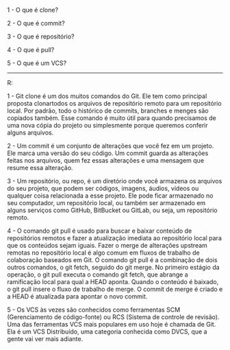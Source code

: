 1 - O que é clone?

2 - O que é commit?

3 - O que é repositório?

4 - O que é pull?

5 - O que é um VCS?

--------------------------------------
R:

1 - Git clone é um dos muitos comandos do Git. Ele tem como principal proposta clonartodos os arquivos de repositório remoto para um repositório local. Por padrão, todo o histórico de commits, branches e menges são copiados também. Esse comando é muito útil para quando precisamos de uma nova cópia do projeto ou simplesmente porque queremos conferir alguns arquivos.

2 - Um commit é um conjunto de alterações que você fez em um projeto. Ele marca uma versão do seu código. Um commit guarda as alterações feitas nos arquivos, quem fez essas alterações e uma mensagem que resume essa alteração.

3 - Um repositório, ou repo, é um diretório onde você armazena os arquivos do seu projeto, que podem ser códigos, imagens, áudios, vídeos ou qualquer coisa relacionada a esse projeto. Ele pode ficar armazenado no seu computador, um repositório local, ou também ser armazenado em alguns serviços como GitHub, BitBucket ou GitLab, ou seja, um repositório remoto.

4 - O comando git pull é usado para buscar e baixar conteúdo de repositórios remotos e fazer a atualização imediata ao repositório local para que os conteúdos sejam iguais. Fazer o merge de alterações upstream remotas no repositório local é algo comum em fluxos de trabalho de colaboração baseados em Git. O comando git pull é a combinação de dois outros comandos, o git fetch, seguido do git merge. No primeiro estágio da operação, o git pull executa o comando git fetch, que abrange a ramificação local para qual a HEAD aponta. Quando o conteúdo é baixado, o git pull insere o fluxo de trabalho de merge. O commit de merge é criado e a HEAD é atualizada para apontar o novo commit.

5 - Os VCS às vezes são conhecidos como ferramentas SCM (Gerenciamento de código-fonte) ou RCS (Sistema de controle de revisão). Uma das ferramentas VCS mais populares em uso hoje é chamada de Git. Ela é um VCS Distribuído, uma categoria conhecida como DVCS, que a gente vai ver mais adiante.
